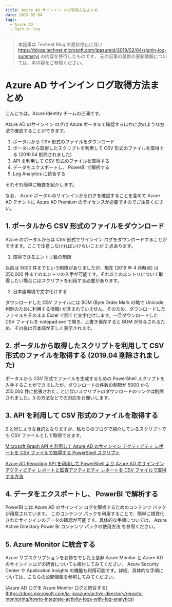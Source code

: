 ```yaml
---
title: Azure AD サインイン ログ取得方法まとめ
date: 2019-02-04
tags:
  - Azure AD
  - Sgin-in log
---
```


> 本記事は Technet Blog の更新停止に伴い https://blogs.technet.microsoft.com/jpazureid/2019/02/04/signin-log-summary/ の内容を移行したものです。
> 元の記事の最新の更新情報については、本内容をご参照ください。

# Azure AD サインイン ログ取得方法まとめ

こんにちは。Azure Identity チームの三浦です。

Azure AD のサインイン ログは Azure ポータルで確認するほかに次のような方法で確認することができます。

1. ポータルから CSV 形式のファイルをダウンロード
2. ポータルから取得したスクリプトを利用して CSV 形式のファイルを取得する (2019.04 削除されました)
3. API を利用して CSV 形式のファイルを取得する
4. データをエクスポートし、 PowerBI で解析する
5. Log Analytics に統合する


それぞれ簡単に概要を紹介します。

なお、 Azure ポータルのサインインからログを確認することを含めて Azure AD テナントに Azure AD Premium のライセンスが必要ですのでご注意ください。

## 1. ポータルから CSV 形式のファイルをダウンロード
Azure のポータルからは CSV 形式でサインイン ログをダウンロードすることができます。ここで注意しなければいけないことが 2 点あります。

1) 取得できるエントリ数の制限

以前は 5000 件までという制限がありましたが、現在 (2019 年 4 月時点) は 250,000 件までのエントリの入手が可能です。それ以上のエントリについて取得したい場合にはスクリプトを利用する必要があります。

2) 日本語環境で文字化けする

ダウンロードした CSV ファイルには BOM (Byte Order Mark の略で Unicode 判別のために利用する情報) が含まれていません。そのため、ダウンロードしたファイルをそのまま Excel で開くと文字化けします。一旦ダウンロードした CSV ファイルを notepad.exe で開き、上書き保存すると BOM が付与されるため、その後は日本語が正しく表示されます。

## 2. ポータルから取得したスクリプトを利用して CSV 形式のファイルを取得する (2019.04 削除されました)
ポータルから CSV 形式でファイルを生成するための PowerShell スクリプトを入手することができましたが、ダウンロードの件数の制限が 5000 から 250,000 件に拡張されたことに伴いスクリプトのダウンロードのリンクは削除されました。3 の方法などでの対応をお願いします。

## 3. API を利用して CSV 形式のファイルを取得する
2 と同じような目的となりますが、私たちのブログで紹介しているスクリプトでも CSV ファイルとして取得できます。

[Microsoft Graph API を利用して Azure AD のサインイン アクティビティ レポートを CSV ファイルで取得する PowerShell スクリプト](https://github.com/jpazureid/blog/blob/master/azure-active-directory/microsoft-graph-api-signin-activity-reports.md)

[Azure AD Reporting API を利用して PowerShell より Azure AD のサインイン アクティビティ レポートと監査アクティビティ レポートを CSV ファイルで取得する方法](https://github.com/jpazureid/blog/blob/master/azure-active-directory/azure-ad-reporting-api.md)

## 4. データをエクスポートし、 PowerBI で解析する
PowerBI には Azure AD のサインイン ログを解析するためのコンテンツ パックが用意されています。
このコンテンツ パックを利用することで、簡単に視覚化されたサインインのデータの確認が可能です。具体的な手順については、 Azure Active Directory Power BI コンテンツ パックの使用方法 を参照ください。

## 5. Azure Monitor に統合する
Azure サブスクリプションをお持ちでしたら是非 Azure Monitor と Azure AD のサインインログの統合についても検討してみてください。
Azure Security Center や Application Insights の機能も利用可能です。詳細、具体的な手順については、こちらの公開情報を参照してみてください。

[Azure AD ログを Azure Monitor ログと統合する] (https://docs.microsoft.com/ja-jp/azure/active-directory/reports-monitoring/howto-integrate-activity-logs-with-log-analytics)
